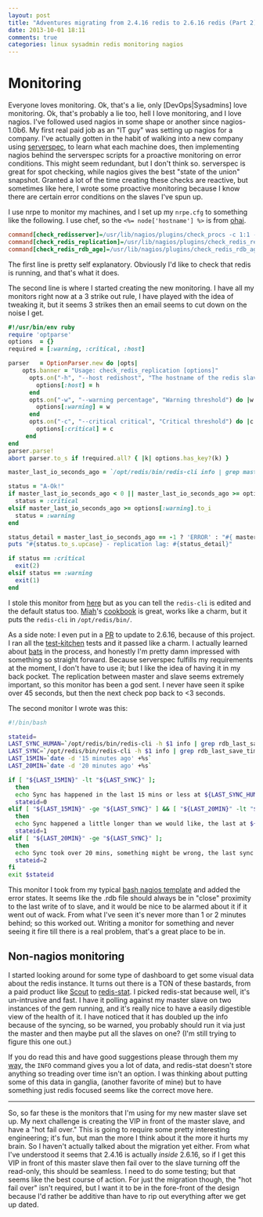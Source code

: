 ```yaml
---
layout: post
title: "Adventures migrating from 2.4.16 redis to 2.6.16 redis (Part 2)"
date: 2013-10-01 18:11
comments: true
categories: linux sysadmin redis monitoring nagios
---
```


Monitoring
=========

Everyone loves monitoring. Ok, that's a lie, only [DevOps|Sysadmins] love monitoring. Ok, that's probably a lie too, hell I love monitoring, and I love nagios.  I've followed used nagios in some shape or another since nagios-1.0b6. My first real paid job as an "IT guy" was setting up nagios for a company.  I've actually gotten in the habit of walking into a new company using [serverspec](http://jjasghar.github.io/blog/2013/07/12/serverspec-the-new-best-way-to-learn-and-audit-your-infrastructure/), to learn what each machine does, then implementing nagios behind the serverspec scripts for a proactive monitoring on error conditions. This might seem redundant, but I don't think so. serverspec is great for spot checking, while nagios gives the best "state of the union" snapshot. Granted a lot of the time creating these checks are reactive, but sometimes like here, I wrote some proactive monitoring because I know there are certain error conditions on the slaves I've spun up.

I use nrpe to monitor my machines, and I set up my `nrpe.cfg` to something like the following. I use chef, so the `<%= node['hostname'] %>` is from [ohai](https://github.com/opscode/ohai).

```ini
command[check_redisserver]=/usr/lib/nagios/plugins/check_procs -c 1:1 -C redis-server
command[check_redis_replication]=/usr/lib/nagios/plugins/check_redis_replication -h <%= node['hostname'] %> -w 20 -c 45
command[check_redis_rdb_age]=/usr/lib/nagios/plugins/check_redis_rdb_age <%= node['hostname'] %>
```

The first line is pretty self explanatory.  Obviously I'd like to check that redis is running, and that's what it does.

The second line is where I started creating the new monitoring.  I have all my monitors right now at a 3 strike out rule, I have played with the idea of tweaking it, but it seems 3 strikes then an email seems to cut down on the noise I get.

```ruby
#!/usr/bin/env ruby
require 'optparse'
options  = {}
required = [:warning, :critical, :host]

parser   = OptionParser.new do |opts|
    opts.banner = "Usage: check_redis_replication [options]"
      opts.on("-h", "--host redishost", "The hostname of the redis slave") do |h|
        options[:host] = h
      end
      opts.on("-w", "--warning percentage", "Warning threshold") do |w|
        options[:warning] = w
      end
      opts.on("-c", "--critical critical", "Critical threshold") do |c|
        options[:critical] = c
     end
end
parser.parse!
abort parser.to_s if !required.all? { |k| options.has_key?(k) }

master_last_io_seconds_ago = `/opt/redis/bin/redis-cli info | grep master_last_io_seconds_ago`.split(':').last.to_i rescue -1

status = "A-Ok!"
if master_last_io_seconds_ago < 0 || master_last_io_seconds_ago >= options[:critical].to_i
  status = :critical
elsif master_last_io_seconds_ago >= options[:warning].to_i
  status = :warning
end

status_detail = master_last_io_seconds_ago == -1 ? 'ERROR' : "#{ master_last_io_seconds_ago.to_s }s"
puts "#{status.to_s.upcase} - replication lag: #{status_detail}"

if status == :critical
  exit(2)
elsif status == :warning
  exit(1)
end
```

I stole this monitor from [here](http://blog.winfieldpeterson.com/2012/12/13/monitoring-redis-replication-in-nagios/) but as you can tell the `redis-cli` is edited and the default status too.  [Miah](https://twitter.com/miah_)'s [cookbook](https://github.com/miah/chef-redis) is great, works like a charm, but it puts the `redis-cli` in `/opt/redis/bin/`.

As a side note: I even put in a [PR](https://github.com/miah/chef-redis/pull/55) to update to 2.6.16, because of this project.  I ran all the [test-kitchen](https://github.com/opscode/test-kitchen) tests and it passed like a charm.  I actually learned about [bats](https://github.com/sstephenson/bats) in the process, and honestly I'm pretty damn impressed with something so straight forward.  Because serverspec fulfills my requirements at the moment, I don't have to use it; but I like the idea of having it in my back pocket.  The replication between master and slave seems extremely important, so this monitor has been a god sent.  I never have seen it spike over 45 seconds, but then the next check pop back to <3 seconds.

The second monitor I wrote was this:
```bash
#!/bin/bash

stateid=
LAST_SYNC_HUMAN=`/opt/redis/bin/redis-cli -h $1 info | grep rdb_last_save_time | awk -F : {'print $2'} | xargs -I {} date -d @{}`
LAST_SYNC=`/opt/redis/bin/redis-cli -h $1 info | grep rdb_last_save_time | awk -F : {'print $2'} | tr -d '\r'`
LAST_15MIN=`date -d '15 minutes ago' +%s`
LAST_20MIN=`date -d '20 minutes ago' +%s`

if [ "${LAST_15MIN}" -lt "${LAST_SYNC}" ];
  then
  echo Sync has happened in the last 15 mins or less at ${LAST_SYNC_HUMAN}
  stateid=0
elif [ "${LAST_15MIN}" -ge "${LAST_SYNC}" ] && [ "${LAST_20MIN}" -lt "${LAST_SYNC}" ];
  then
  echo Sync happened a little longer than we would like, the last at ${LAST_SYNC_HUMAN}
  stateid=1
elif [ "${LAST_20MIN}" -ge "${LAST_SYNC}" ];
  then
  echo Sync took over 20 mins, something might be wrong, the last sync happened at ${LAST_SYNC_HUMAN}
  stateid=2
fi
exit $stateid
```
This monitor I took from my typical [bash nagios template](https://github.com/jjasghar/scripts/blob/master/nagios_check_generic_template.sh) and added the error states.  It seems like the .rdb file should always be in "close" proximity to the last write of to slave, and it would be nice to be alarmed about it if it went out of wack.  From what I've seen it's never more than 1 or 2 minutes behind; so this worked out.  Writing a monitor for something and never seeing it fire till there is a real problem, that's a great place to be in.

Non-nagios monitoring
---------------------

I started looking around for some type of dashboard to get some visual data about the redis instance.  It turns out there is a TON of these bastards, from a paid product like [Scout](https://scoutapp.com/plugin_urls/271-redis-monitoring) to [redis-stat](https://github.com/junegunn/redis-stat).  I picked redis-stat because well, it's un-intrusive and fast.  I have it polling against my master slave on two instances of the gem running, and it's really nice to have a easily digestible view of the health of it.  I have noticed that it has doubled up the info because of the syncing, so be warned, you probably should run it via just the master and then maybe put all the slaves on one? (I'm still trying to figure this one out.)

If you do read this and have good suggestions please through them my [way](http://jjasghar.github.io/about/), the `INFO` command gives you a lot of data, and redis-stat doesn't store anything so treading over time isn't an option. I was thinking about putting some of this data in ganglia, (another favorite of mine) but to have something just redis focused seems like the correct move here.

---------------------
So, so far these is the monitors that I'm using for my new master slave set up.  My next challenge is creating the VIP in front of the master slave, and have a "hot fail over." This is going to require some pretty interesting engineering; it's fun, but man the more I think about it the more it hurts my brain.  So I haven't actually talked about the migration yet either.  From what I've understood it seems that 2.4.16 is actually _inside_ 2.6.16, so if I get this VIP in front of this master slave then fail over to the slave turning off the read-only, this should be seamless. I need to do some testing; but that seems like the best course of action. For just the migration though, the "hot fail over" isn't required, but I want it to be in the fore-front of the design because I'd rather be additive than have to rip out everything after we get up dated.
